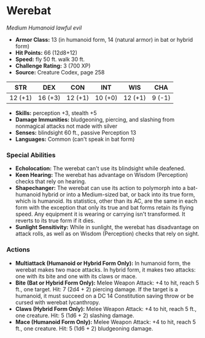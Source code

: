 # Werebat

*Medium* *Humanoid* *lawful evil*

- **Armor Class:** 13 (in humanoid form, 14 (natural armor) in bat or hybrid form)
- **Hit Points:** 66 (12d8+12)
- **Speed:** fly 50 ft. walk 30 ft.
- **Challenge Rating:** 3 (700 XP)
- **Source:** Creature Codex, page 258

| STR | DEX | CON | INT | WIS | CHA |
| --- | --- | --- | --- | --- | --- |
| 12 (+1) | 16 (+3) | 12 (+1) | 10 (+0) | 12 (+1) | 9 (-1) |

- **Skills:** perception +3, stealth +5
- **Damage Immunities:** bludgeoning, piercing, and slashing from nonmagical attacks not made with silver
- **Senses:** blindsight 60 ft., passive Perception 13
- **Languages:** Common (can't speak in bat form)

### Special Abilities

- **Echolocation:** The werebat can't use its blindsight while deafened.
- **Keen Hearing:** The werebat has advantage on Wisdom (Perception) checks that rely on hearing.
- **Shapechanger:** The werebat can use its action to polymorph into a bat-humanoid hybrid or into a Medium-sized bat, or back into its true form, which is humanoid. Its statistics, other than its AC, are the same in each form with the exception that only its true and bat forms retain its flying speed. Any equipment it is wearing or carrying isn't transformed. It reverts to its true form if it dies.
- **Sunlight Sensitivity:** While in sunlight, the werebat has disadvantage on attack rolls, as well as on Wisdom (Perception) checks that rely on sight.

### Actions

- **Multiattack (Humanoid or Hybrid Form Only):** In humanoid form, the werebat makes two mace attacks. In hybrid form, it makes two attacks: one with its bite and one with its claws or mace.
- **Bite (Bat or Hybrid Form Only):** Melee Weapon Attack: +4 to hit, reach 5 ft., one target. Hit: 7 (2d4 + 2) piercing damage. If the target is a humanoid, it must succeed on a DC 14 Constitution saving throw or be cursed with werebat lycanthropy.
- **Claws (Hybrid Form Only):** Melee Weapon Attack: +4 to hit, reach 5 ft., one creature. Hit: 5 (1d6 + 2) slashing damage.
- **Mace (Humanoid Form Only):** Melee Weapon Attack: +4 to hit, reach 5 ft., one creature. Hit: 5 (1d6 + 2) bludgeoning damage.


